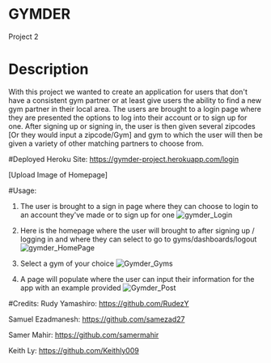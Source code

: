 # GYMDER 
Project 2 

# Description 
With this project we wanted to create an application for users that don't have a consistent gym partner or at least give users the ability to find a new gym partner in their local area. The users are brought to a login page where they are presented the options to log into their account or to sign up for one. After signing up or signing in, the user is then given several zipcodes [Or they would input a zipcode/Gym] and gym to which the user will then be given a variety of other matching partners to choose from. 

#Deployed Heroku Site: 
https://gymder-project.herokuapp.com/login

[Upload Image of Homepage] 

#Usage: 

1. The user is brought to a sign in page where they can choose to login to an account they've made or to sign up for one 
![gymder_Login](https://user-images.githubusercontent.com/113906981/215643389-298d114c-2bfc-42a0-820f-2795a56d2c5f.PNG)

2. Here is the homepage where the user will brought to after signing up / logging in and where they can select to go to gyms/dashboards/logout
![gymder_HomePage](https://user-images.githubusercontent.com/113906981/215643445-6314729a-cfc5-4b04-ab01-f993d22d5a2b.PNG)

3. Select a gym of your choice
![Gymder_Gyms](https://user-images.githubusercontent.com/113906981/215643631-2b36a7e8-3262-4417-b8ad-ad5a5bdf1d9f.PNG)

4. A page will populate where the user can input their information for the app with an example provided
![Gymder_Post](https://user-images.githubusercontent.com/113906981/215643684-b3ae8695-7cf0-4845-9eae-1515915885b6.PNG)


#Credits: 
Rudy Yamashiro: https://github.com/RudezY 

Samuel Ezadmanesh: https://github.com/samezad27 

Samer Mahir: https://github.com/samermahir 

Keith Ly: https://github.com/Keithly009 
